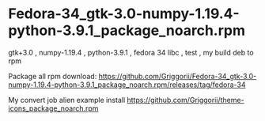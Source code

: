 # Fedora-34_gtk-3.0-numpy-1.19.4-python-3.9.1_package_noarch.rpm
gtk+3.0 , numpy-1.19.4 , python-3.9.1 , fedora 34 libc , test , my build deb to rpm

Package all rpm download: https://github.com/Griggorii/Fedora-34_gtk-3.0-numpy-1.19.4-python-3.9.1_package_noarch.rpm/releases/tag/fedora-34

My convert job alien example install https://github.com/Griggorii/theme-icons_package_noarch.rpm
